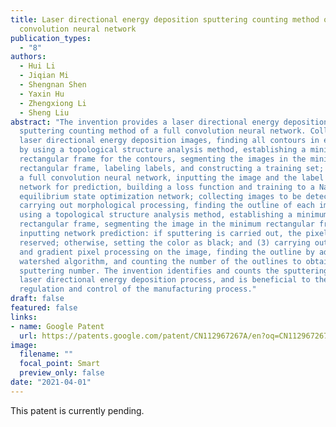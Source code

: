```yaml
---
title: Laser directional energy deposition sputtering counting method of full
  convolution neural network
publication_types:
  - "8"
authors:
  - Hui Li
  - Jiqian Mi
  - Shengnan Shen
  - Yaxin Hu
  - Zhengxiong Li
  - Sheng Liu
abstract: "The invention provides a laser directional energy deposition
  sputtering counting method of a full convolution neural network. Collecting
  laser directional energy deposition images, finding all contours in each image
  by using a topological structure analysis method, establishing a minimum
  rectangular frame for the contours, segmenting the images in the minimum
  rectangular frame, labeling labels, and constructing a training set; building
  a full convolution neural network, inputting the image and the label into the
  network for prediction, building a loss function and training to a Nash
  equilibrium state optimization network; collecting images to be detected,
  carrying out morphological processing, finding the outline of each image by
  using a topological structure analysis method, establishing a minimum
  rectangular frame, segmenting the image in the minimum rectangular frame, and
  inputting network prediction: if sputtering is carried out, the pixel is
  reserved; otherwise, setting the color as black; and (3) carrying out graying
  and gradient pixel processing on the image, finding the outline by adopting a
  watershed algorithm, and counting the number of the outlines to obtain the
  sputtering number. The invention identifies and counts the sputtering in the
  laser directional energy deposition process, and is beneficial to the
  regulation and control of the manufacturing process."
draft: false
featured: false
links:
- name: Google Patent
  url: https://patents.google.com/patent/CN112967267A/en?oq=CN112967267A
image:
  filename: ""
  focal_point: Smart
  preview_only: false
date: "2021-04-01"
---
```

T﻿his patent is currently pending.